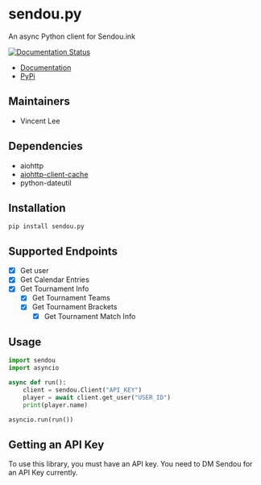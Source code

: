 # sendou.py
An async Python client for Sendou.ink

[![Documentation Status](https://readthedocs.org/projects/sendoupy/badge/?version=latest)](https://sendoupy.readthedocs.io/latest/?badge=latest)

- [Documentation](https://sendou.opensource.iplabs.work/)
- [PyPi](https://pypi.org/project/sendou.py/)

## Maintainers
- Vincent Lee

## Dependencies
- aiohttp
- [aiohttp-client-cache](https://pypi.org/project/aiohttp-client-cache/)
- python-dateutil

## Installation
`pip install sendou.py`

## Supported Endpoints
- [x] Get user
- [x] Get Calendar Entries
- [x] Get Tournament Info
  - [x] Get Tournament Teams
  - [X] Get Tournament Brackets
    - [x] Get Tournament Match Info

## Usage
```python
import sendou
import asyncio

async def run():
    client = sendou.Client("API_KEY")
    player = await client.get_user("USER_ID")
    print(player.name)

asyncio.run(run())
```

## Getting an API Key
To use this library, you must have an API key. You need to DM Sendou for an API Key currently.

